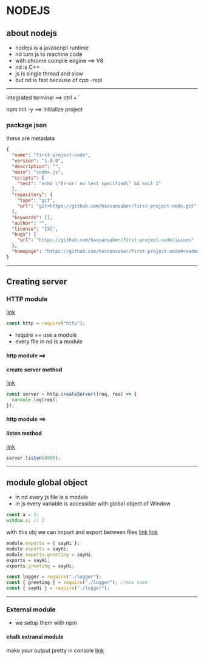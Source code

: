 # NODEJS

## about nodejs

- nodejs is a javascript runtime
- nd turn js to machine code
- with chrome compile engine ==> V8
- nd is C++
- js is single thread and slow
- but nd is fast because of cpp
  -repl

---

integrated terminal ==> ctrl + `

npm init -y ==> initialize project

### package json

these are metadata

```json
{
  "name": "first-project-node",
  "version": "1.0.0",
  "description": "",
  "main": "index.js",
  "scripts": {
    "test": "echo \"Error: no test specified\" && exit 1"
  },
  "repository": {
    "type": "git",
    "url": "git+https://github.com/hassansaber/first-project-node.git"
  },
  "keywords": [],
  "author": "",
  "license": "ISC",
  "bugs": {
    "url": "https://github.com/hassansaber/first-project-node/issues"
  },
  "homepage": "https://github.com/hassansaber/first-project-node#readme"
}
```

---

## Creating server

### HTTP module

[link](https://nodejs.org/api/http.html#http)

```js
const http = require("http");
```

- require == use a module
- every file in nd is a module

#### http module ==>

#### create server method

[link](https://nodejs.org/api/http.html#httpcreateserveroptions-requestlistener)

```js
const server = http.createServer((req, res) => {
  console.log(req);
});
```

#### http module ==>

#### listen method

[link](https://nodejs.org/api/http.html#serverlisten)

```js
server.listen(8000);
```

---

## module global object

- in nd every js file is a module
- in js every variable is accessible with global object of Window

```js
const a = 2;
window.a; // 2
```

with this obj we can import and export between files
[link](https://nodejs.org/api/globals.html#module)
[link](https://nodejs.org/api/modules.html#module)

```js
module.exports = { sayHi };
module.exports = sayHi;
module.exports.greeting = sayHi;
exports = sayHi;
exports.greeting = sayHi;
```

```js
const logger = require("./logger");
const { greeting } = require("./logger"); //new name
const { sayHi } = require("./logger");
```

---

### External module

- we setup them with npm

#### chalk extranal module

make your output pretty in console
[link](https://www.npmjs.com/package/chalk)
